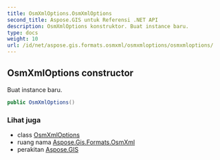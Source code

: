 ```yaml
---
title: OsmXmlOptions.OsmXmlOptions
second_title: Aspose.GIS untuk Referensi .NET API
description: OsmXmlOptions konstruktor. Buat instance baru.
type: docs
weight: 10
url: /id/net/aspose.gis.formats.osmxml/osmxmloptions/osmxmloptions/
---
```

## OsmXmlOptions constructor

Buat instance baru.

```csharp
public OsmXmlOptions()
```

### Lihat juga

* class [OsmXmlOptions](../)
* ruang nama [Aspose.Gis.Formats.OsmXml](../../osmxmloptions/)
* perakitan [Aspose.GIS](../../../)


